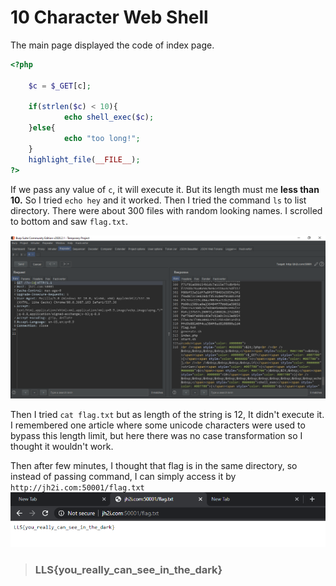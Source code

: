 # 10 Character Web Shell


The main page displayed the code of index page.
```php
<?php

    $c = $_GET[c];

    if(strlen($c) < 10){
            echo shell_exec($c);
    }else{
            echo "too long!";
    }
    highlight_file(__FILE__);
?>
```
If we pass any value of `c`, it will execute it. But its length must me **less than 10.**
So I tried `echo hey` and it worked. Then I tried the command `ls` to list directory. 
There were about 300 files with random looking names.  I scrolled to bottom and saw `flag.txt`.

![ls](1.png)


Then I tried `cat flag.txt` but as length of the string is 12, It didn't execute it. I remembered one article where some unicode characters were used to bypass this length limit, but here there was no case transformation so I thought it wouldn't work.

Then after few minutes, I thought that flag is in the same directory, so instead of passing command, I can simply access it by `http://jh2i.com:50001/flag.txt`
![Flag](2.png)

> ### LLS{you_really_can_see_in_the_dark}